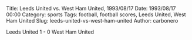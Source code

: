 Title: Leeds United vs. West Ham United, 1993/08/17
Date: 1993/08/17 00:00
Category: sports
Tags: football, football scores, Leeds United, West Ham United
Slug: leeds-united-vs-west-ham-united
Author: carbonero


Leeds United 1 - 0 West Ham United
